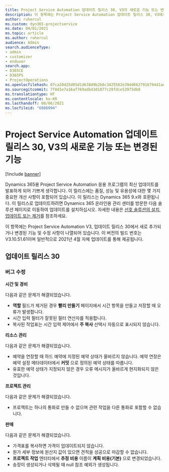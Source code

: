 ```yaml
---
title: Project Service Automation 업데이트 릴리스 30, V3의 새로운 기능 또는 변경된 기능
description: 이 항목에는 Project Service Automation 업데이트 릴리스 30, V3에서 사용할 수 있는 기능 및 수정 사항이 나열되어 있습니다.
author: ruhercul
ms.custom: dyn365-projectservice
ms.date: 04/01/2021
ms.topic: article
ms.author: ruhercul
audience: Admin
search.audienceType:
- admin
- customizer
- enduser
search.app:
- D365CE
- D365PS
- ProjectOperations
ms.openlocfilehash: 07ca20425d05d1d638d9b2b8c3425562e39dd6627916794d1ad8441f00658459
ms.sourcegitcommit: 7f8d1e7a16af769adb43d1877c28fdce53975db8
ms.translationtype: HT
ms.contentlocale: ko-KR
ms.lasthandoff: 08/06/2021
ms.locfileid: "6986994"
---
```

# <a name="whats-new-or-changed-in-project-service-automation-update-release-30-v3"></a>Project Service Automation 업데이트 릴리스 30, V3의 새로운 기능 또는 변경된 기능

[!include [banner](../includes/psa-now-project-operations.md)]

Dynamics 365용 Project Service Automation 응용 프로그램의 최신 업데이트를 발표하게 되어 기쁘게 생각합니다. 이 릴리스에는 품질, 성능 및 유용성에 대한 몇 가지 중요한 개선 사항이 포함되어 있습니다. 이 릴리스는 Dynamics 365 9.x와 호환됩니다. 이 릴리스로 업데이트하려면 Dynamics 365 온라인용 관리 센터를 방문한 다음 솔루션 페이지로 이동하여 업데이트를 설치하십시오. 자세한 내용은 [선호 솔루션의 설치, 업데이트 또는 제거](/power-platform/admin/install-remove-preferred-solution.md)를 참조하세요.

이 항목에는 Project Service Automation V3, 업데이트 릴리스 30에서 새로 추가되거나 변경된 기능 및 수정 사항이 나열되어 있습니다. 이 버전의 빌드 번호는 V3.10.51.61이며 일반적으로 2021년 4월 자체 업데이트를 통해 제공됩니다.

## <a name="update-release-30"></a>업데이트 릴리스 30

### <a name="bug-fixes"></a>버그 수정

**시간 및 경비**

다음과 같은 문제가 해결되었습니다.

- **역할** 필드가 제거된 경우 **빨리 만들기** 페이지에서 시간 항목을 만들고 저장할 때 오류가 발생합니다.
- 시간 입력 필터가 잘못된 필터 연산자를 적용합니다.
- 복사된 작업표는 시간 입력 제어에서 **주 복사** 선택시 자동으로 표시되지 않습니다.

**리소스 관리**

다음과 같은 문제가 해결되었습니다.

- 예약을 연장할 때 하드 예약에 지정된 예약 상태가 올바르지 않습니다. 예약 연장은 예약 설정 메타데이터에서 **커밋** 으로 정의된 예약 상태를 따릅니다.
- 유효한 예약 상태가 지정되지 않은 경우 오류 메시지가 올바르게 현지화되지 않은 것입니다.

**프로젝트 관리**

다음과 같은 문제가 해결되었습니다.

- 프로젝트는 하나의 통화로 만들 수 없으며 관련 작업을 다른 통화로 포함할 수 없습니다.

**판매**

다음과 같은 문제가 해결되었습니다.

- 가격표를 복사하면 가격이 업데이트되지 않습니다.
- 원가 세부 정보에 원산지 값이 있으면 견적을 성공으로 마감할 수 없습니다.
- **프로젝트 작업** 엔터티에서 **추정 비용** 이름이 **계획 비용(기본)** 으로 변경되었습니다.
- 송장이 생성되거나 삭제될 때 null 참조 예외가 생성됩니다.

